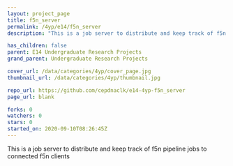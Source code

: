 ```yaml
---
layout: project_page
title: f5n_server
permalink: /4yp/e14/f5n_server
description: "This is a job server to distribute and keep track of f5n pipeline jobs to connected f5n clients"

has_children: false
parent: E14 Undergraduate Research Projects
grand_parent: Undergraduate Research Projects

cover_url: /data/categories/4yp/cover_page.jpg
thumbnail_url: /data/categories/4yp/thumbnail.jpg

repo_url: https://github.com/cepdnaclk/e14-4yp-f5n_server
page_url: blank

forks: 0
watchers: 0
stars: 0
started_on: 2020-09-10T08:26:45Z
---
```

This is a job server to distribute and keep track of f5n pipeline jobs to connected f5n clients

